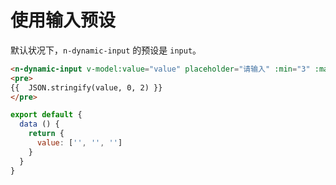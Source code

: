 # 使用输入预设

默认状况下，`n-dynamic-input` 的预设是 `input`。

```html
<n-dynamic-input v-model:value="value" placeholder="请输入" :min="3" :max="6" />
<pre>
{{  JSON.stringify(value, 0, 2) }}
</pre>
```

```js
export default {
  data () {
    return {
      value: ['', '', '']
    }
  }
}
```
